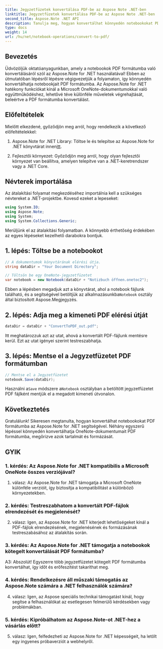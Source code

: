 ```yaml
---
title: Jegyzetfüzetek konvertálása PDF-be az Aspose Note .NET-ben
linktitle: Jegyzetfüzetek konvertálása PDF-be az Aspose Note .NET-ben
second_title: Aspose.Note .NET API
description: Tanulja meg, hogyan konvertálhat könnyedén notebookokat PDF formátumba az Aspose.Note for .NET segítségével. Zökkenőmentesen őrizze meg a tartalmat és a formázást.
type: docs
weight: 14
url: /hu/net/notebook-operations/convert-to-pdf/
---
```

## Bevezetés

Üdvözöljük oktatóanyagunkban, amely a notebookok PDF formátumba való konvertálásáról szól az Aspose.Note for .NET használatával! Ebben az útmutatóban lépésről lépésre végigvezetjük a folyamaton, így könnyedén konvertálhatja notebookjait PDF formátumba. Az Aspose.Note for .NET hatékony funkciókat kínál a Microsoft OneNote-dokumentumokkal való együttműködéshez, lehetővé téve különféle műveletek végrehajtását, beleértve a PDF formátumba konvertálást.

## Előfeltételek

Mielőtt elkezdené, győződjön meg arról, hogy rendelkezik a következő előfeltételekkel:

1.  Aspose.Note for .NET Library: Töltse le és telepítse az Aspose.Note for .NET könyvtárat innen[itt](https://releases.aspose.com/note/net/).
   
2. Fejlesztői környezet: Győződjön meg arról, hogy olyan fejlesztői környezet van beállítva, amelyen telepítve van a .NET-keretrendszer vagy a .NET Core.

## Névterek importálása

Az átalakítási folyamat megkezdéséhez importálnia kell a szükséges névtereket a .NET-projektbe. Kovesd ezeket a lepeseket:

```csharp
using System.IO;
using Aspose.Note;
using System;
using System.Collections.Generic;
```

Merüljünk el az átalakítási folyamatban. A könnyebb érthetőség érdekében az egyes lépéseket kezelhető darabokra bontjuk.

## 1. lépés: Töltse be a notebookot

```csharp
// A dokumentumok könyvtárának elérési útja.
string dataDir = "Your Document Directory";

// Töltsön be egy OneNote-jegyzetfüzetet
var notebook = new Notebook(dataDir + "Notizbuch öffnen.onetoc2");
```

 Ebben a lépésben megadjuk azt a könyvtárat, ahol a notebook fájlunk található, és a segítségével betöltjük az alkalmazásunkba`Notebook` osztály által biztosított Aspose.Megjegyzés.

## 2. lépés: Adja meg a kimeneti PDF elérési útját

```csharp
dataDir = dataDir + "ConvertToPDF_out.pdf";
```

Itt meghatározzuk azt az utat, ahová a konvertált PDF-fájlunk mentésre kerül. Ezt az utat igényei szerint testreszabhatja.

## 3. lépés: Mentse el a Jegyzetfüzetet PDF formátumban

```csharp
// Mentse el a Jegyzetfüzetet
notebook.Save(dataDir);
```

 Használni a`Save` módszere a`Notebook` osztályban a betöltött jegyzetfüzetet PDF fájlként mentjük el a megadott kimeneti útvonalon.

## Következtetés

Gratulálunk! Sikeresen megtanulta, hogyan konvertálhat notebookokat PDF formátumba az Aspose.Note for .NET segítségével. Néhány egyszerű lépéssel könnyedén konvertálhatja OneNote-dokumentumait PDF formátumba, megőrizve azok tartalmát és formázását.

## GYIK

### 1. kérdés: Az Aspose.Note for .NET kompatibilis a Microsoft OneNote összes verziójával?

1. válasz: Az Aspose.Note for .NET támogatja a Microsoft OneNote különféle verzióit, így biztosítja a kompatibilitást a különböző környezetekben.

### 2. kérdés: Testreszabhatom a konvertált PDF-fájlok elrendezését és megjelenését?

2. válasz: Igen, az Aspose.Note for .NET kiterjedt lehetőségeket kínál a PDF-fájlok elrendezésének, megjelenésének és formázásának testreszabásához az átalakítás során.

### 3. kérdés: Az Aspose.Note for .NET támogatja a notebookok kötegelt konvertálását PDF formátumba?

A3: Abszolút! Egyszerre több jegyzetfüzetet kötegelt PDF formátumba konvertálhat, így időt és erőfeszítést takaríthat meg.

### 4. kérdés: Rendelkezésre áll műszaki támogatás az Aspose.Note számára a .NET felhasználók számára?

4. válasz: Igen, az Aspose speciális technikai támogatást kínál, hogy segítse a felhasználókat az esetlegesen felmerülő kérdésekben vagy problémákban.

### 5. kérdés: Kipróbálhatom az Aspose.Note-ot .NET-hez a vásárlás előtt?

5. válasz: Igen, felfedezheti az Aspose.Note for .NET képességeit, ha letölt egy ingyenes próbaverziót a webhelyről.